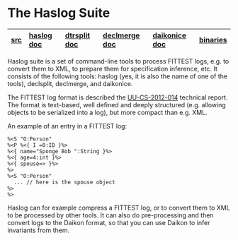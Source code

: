 # The Haslog Suite #

| [src](https://googledrive.com/host/0B1lIbYI9LkEJa2FWR2VXVS01X1k/1.0/source/haslogsuite_v1_source.7z) | [haslog doc](https://googledrive.com/host/0B1lIbYI9LkEJa2FWR2VXVS01X1k/1.0/docs/haslog/docs/index.html) | [dtrsplit doc](https://googledrive.com/host/0B1lIbYI9LkEJa2FWR2VXVS01X1k/1.0/docs/dtrsplit/docs/index.html) | [declmerge doc](https://googledrive.com/host/0B1lIbYI9LkEJa2FWR2VXVS01X1k/1.0/docs/declmerge/docs/index.html) | [daikonice doc](https://googledrive.com/host/0B1lIbYI9LkEJa2FWR2VXVS01X1k/1.0/docs/daikonice/docs/index.html) | [binaries](https://googledrive.com/host/0B1lIbYI9LkEJa2FWR2VXVS01X1k/1.0/binaries) |
|:-----------------------------------------------------------------------------------------------------|:--------------------------------------------------------------------------------------------------------|:------------------------------------------------------------------------------------------------------------|:--------------------------------------------------------------------------------------------------------------|:--------------------------------------------------------------------------------------------------------------|:-----------------------------------------------------------------------------------|


Haslog suite is a set of command-line tools to process FITTEST logs, e.g. to convert them to XML, to prepare them for specification inference, etc. It consists of the following tools: haslog (yes, it is also the name of one of the tools), declsplit, declmerge, and daikonice.

The FITTEST log format is described the [UU-CS-2012-014](http://www.cs.uu.nl/research/techreps/repo/CS-2012/2012-014.pdf) technical report. The format is text-based, well defined and deeply structured (e.g. allowing objects to be serialized into a log), but more compact than e.g. XML.

An example of an entry in a FITTEST log:

```
%<S "O:Person"
%<P %<{ I =0:ID }%>
%<{ name="Sponge Bob ":String }%>
%<{ age=4:int }%>
%<{ spouse=> }%> 
%>
%<S "O:Person"
  ... // here is the spouse object
%>
%>
```

Haslog can for example compress a FITTEST log, or to convert them to XML to be processed by other tools. It can also do pre-processing and then convert logs to the Daikon format, so that you can use Daikon to infer invariants from them.